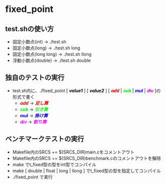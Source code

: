 # fixed_point

## test.shの使い方
* 固定小数点(int)       -> \./test.sh
* 固定小数点(long)      -> \./test.sh long
* 固定小数点(long long) -> \./test.sh llong
* 浮動小数点(double)    -> \./test.sh double

## 独自のテストの実行
* test.sh内に、./fixed_point [ <font color="#000000">***value1***</font> ] [ <font color="#000000">***value2***</font> ] [ <font color="#FF0000">***add***</font> | <font color="#00FF00">***sub***</font> | <font color="#0000FF">***mul***</font> | <font color="#FF00FF">***div***</font> ]の形式で書く
    * <font color="#FF0000">***add***</font> -> <font color="#FF0000">***足し算***</font>
    * <font color="#00FF00">***sub***</font> -> <font color="#00FF00">***引き算***</font>
    * <font color="#0000FF">***mul***</font> -> <font color="#0000FF">***掛け算***</font>
    * <font color="#FF00FF">***div***</font> -> <font color="#FF00FF">***割り算***</font>

## ベンチマークテストの実行
* Makefile内のSRCS += $(SRCS_DIR)main.cをコメントアウト
* Makefile内のSRCS += $(SRCS_DIR)benchmark.cのコメントアウトを解除
* make でt_fixed型の型をint型でコンパイル
* make [ double | float | long | llong ] でt_fixed型の型を指定してコンパイル
* ./fixed_point で実行
